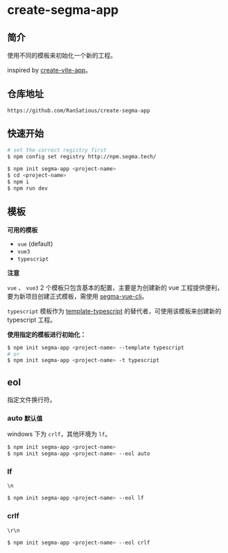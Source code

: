 # create-segma-app

## 简介

使用不同的模板来初始化一个新的工程。

inspired by [create-vite-app](https://github.com/vitejs/create-vite-app)。

## 仓库地址

```
https://github.com/RanSatious/create-segma-app
```

## 快速开始

```bash
# set the correct registry first
$ npm config set registry http://npm.segma.tech/

$ npm init segma-app <project-name>
$ cd <project-name>
$ npm i
$ npm run dev
```

## 模板

**可用的模板**

-   `vue` (default)
-   `vue3`
-   `typescript`

**注意**

`vue` 、 `vue3` 2 个模板只包含基本的配置，主要是为创建新的 vue 工程提供便利，要为新项目创建正式模板，需使用 [segma-vue-cli](http://npm.segma.tech/-/web/detail/@segma/segma-vue-cli)。

`typescript` 模板作为 [template-typescript](https://github.com/RanSatious/segma-template-typescript) 的替代者，可使用该模板来创建新的 typescript 工程。

**使用指定的模板进行初始化：**

```bash
$ npm init segma-app <project-name> --template typescript
# or
$ npm init segma-app <project-name> -t typescript
```

## eol

指定文件换行符。

### auto `默认值`

windows 下为 `crlf`，其他环境为 `lf`。

```bash
$ npm init segma-app <project-name>
$ npm init segma-app <project-name> --eol auto
```

### lf

`\n`

```bash
$ npm init segma-app <project-name> --eol lf
```

### crlf

`\r\n`

```bash
$ npm init segma-app <project-name> --eol crlf
```

